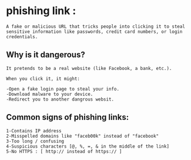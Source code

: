 # phishing link :
    
    A fake or malicious URL that tricks people into clicking it to steal sensitive information like passwords, credit card numbers, or login credentials.

## Why is it dangerous?

    It pretends to be a real website (like Facebook, a bank, etc.).

    When you click it, it might:

    -Open a fake login page to steal your info.
    -Download malware to your device.
    -Redirect you to another dangrous websit.
   


## Common signs of phishing links:

    1-Contains IP address
    2-Misspelled domains like "faceb00k" instead of "facebook"
    3-Too long / confusing
    4-Suspicious characters [@, %, =, & in the middle of the link]
    5-No HTTPS : [ http:// instead of https:// ]
